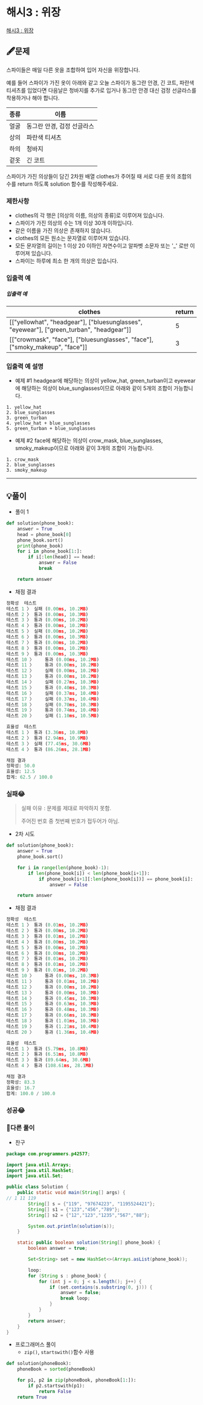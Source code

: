 # 해시3 : 위장

[해시3 : 위장](https://programmers.co.kr/learn/courses/30/lessons/42578)

## 🖋️문제

스파이들은 매일 다른 옷을 조합하여 입어 자신을 위장합니다.

예를 들어 스파이가 가진 옷이 아래와 같고 오늘 스파이가 동그란 안경, 긴 코트, 파란색 티셔츠를 입었다면 다음날은 청바지를 추가로 입거나 동그란 안경 대신 검정 선글라스를 착용하거나 해야 합니다.

| 종류 | 이름                       |
| ---- | -------------------------- |
| 얼굴 | 동그란 안경, 검정 선글라스 |
| 상의 | 파란색 티셔츠              |
| 하의 | 청바지                     |
| 겉옷 | 긴 코트                    |

스파이가 가진 의상들이 담긴 2차원 배열 clothes가 주어질 때 서로 다른 옷의 조합의 수를 return 하도록 solution 함수를 작성해주세요.

### 제한사항

- clothes의 각 행은 [의상의 이름, 의상의 종류]로 이루어져 있습니다.
- 스파이가 가진 의상의 수는 1개 이상 30개 이하입니다.
- 같은 이름을 가진 의상은 존재하지 않습니다.
- clothes의 모든 원소는 문자열로 이루어져 있습니다.
- 모든 문자열의 길이는 1 이상 20 이하인 자연수이고 알파벳 소문자 또는 '_' 로만 이루어져 있습니다.
- 스파이는 하루에 최소 한 개의 의상은 입습니다.

### 입출력 예

##### 입출력 예

| clothes                                                      | return |
| ------------------------------------------------------------ | ------ |
| [["yellowhat", "headgear"], ["bluesunglasses", "eyewear"], ["green_turban", "headgear"]] | 5      |
| [["crowmask", "face"], ["bluesunglasses", "face"], ["smoky_makeup", "face"]] | 3      |

### 입출력 예 설명

* 예제 #1
  headgear에 해당하는 의상이 yellow_hat, green_turban이고 eyewear에 해당하는 의상이 blue_sunglasses이므로 아래와 같이 5개의 조합이 가능합니다.

```
1. yellow_hat
2. blue_sunglasses
3. green_turban
4. yellow_hat + blue_sunglasses
5. green_turban + blue_sunglasses
```

* 예제 #2
  face에 해당하는 의상이 crow_mask, blue_sunglasses, smoky_makeup이므로 아래와 같이 3개의 조합이 가능합니다.

```
1. crow_mask
2. blue_sunglasses
3. smoky_makeup
```

---

## 💡풀이

* 풀이 1

```python
def solution(phone_book):
    answer = True
    head = phone_book[0]
    phone_book.sort()
    print(phone_book)
    for i in phone_book[1:]:
        if i[:len(head)] == head:
            answer = False
            break

    return answer
```

* 채점 결과

```python
정확성  테스트
테스트 1 〉	실패 (0.00ms, 10.2MB)
테스트 2 〉	통과 (0.00ms, 10.3MB)
테스트 3 〉	통과 (0.00ms, 10.2MB)
테스트 4 〉	통과 (0.00ms, 10.2MB)
테스트 5 〉	실패 (0.00ms, 10.2MB)
테스트 6 〉	통과 (0.00ms, 10.3MB)
테스트 7 〉	통과 (0.00ms, 10.2MB)
테스트 8 〉	통과 (0.00ms, 10.2MB)
테스트 9 〉	통과 (0.00ms, 10.3MB)
테스트 10 〉	통과 (0.00ms, 10.2MB)
테스트 11 〉	통과 (0.00ms, 10.2MB)
테스트 12 〉	실패 (0.00ms, 10.2MB)
테스트 13 〉	통과 (0.00ms, 10.2MB)
테스트 14 〉	실패 (0.27ms, 10.3MB)
테스트 15 〉	통과 (0.40ms, 10.3MB)
테스트 16 〉	실패 (0.37ms, 10.4MB)
테스트 17 〉	실패 (0.37ms, 10.4MB)
테스트 18 〉	실패 (0.70ms, 10.3MB)
테스트 19 〉	통과 (0.74ms, 10.4MB)
테스트 20 〉	실패 (1.10ms, 10.5MB)

효율성  테스트
테스트 1 〉	통과 (3.36ms, 10.8MB)
테스트 2 〉	통과 (2.94ms, 10.9MB)
테스트 3 〉	실패 (77.45ms, 30.6MB)
테스트 4 〉	통과 (86.26ms, 28.1MB)

채점 결과
정확성: 50.0
효율성: 12.5
합계: 62.5 / 100.0
```

### 실패😂

> 실패 이유 : 문제를 제대로 파악하지 못함.
>
> 주어진 번호 중 첫번째 번호가 접두어가 아님.

* 2차 시도

```python
def solution(phone_book):
    answer = True
    phone_book.sort()

    for i in range(len(phone_book)-1):
        if len(phone_book[i]) < len(phone_book[i+1]):
            if phone_book[i+1][:len(phone_book[i])] == phone_book[i]:
                answer = False

    return answer
```

* 채점 결과

```python
정확성  테스트
테스트 1 〉	통과 (0.01ms, 10.2MB)
테스트 2 〉	통과 (0.00ms, 10.2MB)
테스트 3 〉	통과 (0.01ms, 10.2MB)
테스트 4 〉	통과 (0.00ms, 10.2MB)
테스트 5 〉	통과 (0.00ms, 10.2MB)
테스트 6 〉	통과 (0.00ms, 10.2MB)
테스트 7 〉	통과 (0.01ms, 10.2MB)
테스트 8 〉	통과 (0.01ms, 10.2MB)
테스트 9 〉	통과 (0.01ms, 10.2MB)
테스트 10 〉	통과 (0.00ms, 10.3MB)
테스트 11 〉	통과 (0.01ms, 10.2MB)
테스트 12 〉	통과 (0.00ms, 10.2MB)
테스트 13 〉	통과 (0.00ms, 10.3MB)
테스트 14 〉	통과 (0.45ms, 10.3MB)
테스트 15 〉	통과 (0.63ms, 10.3MB)
테스트 16 〉	통과 (0.48ms, 10.3MB)
테스트 17 〉	통과 (0.66ms, 10.3MB)
테스트 18 〉	통과 (1.01ms, 10.3MB)
테스트 19 〉	통과 (1.21ms, 10.4MB)
테스트 20 〉	통과 (1.36ms, 10.4MB)

효율성  테스트
테스트 1 〉	통과 (5.79ms, 10.8MB)
테스트 2 〉	통과 (6.51ms, 10.8MB)
테스트 3 〉	통과 (89.64ms, 30.6MB)
테스트 4 〉	통과 (108.61ms, 28.1MB)

채점 결과
정확성: 83.3
효율성: 16.7
합계: 100.0 / 100.0
```

### 성공😂

### 🤝다른 풀이

* 찬구

```java
package com.programmers.p42577;

import java.util.Arrays;
import java.util.HashSet;
import java.util.Set;

public class Solution {
    public static void main(String[] args) {
// 1 11 119
        String[] s = {"119", "97674223", "1195524421"};
        String[] s1 = {"123","456","789"};
        String[] s2 = {"12","123","1235","567","88"};

        System.out.println(solution(s));
    }

    static public boolean solution(String[] phone_book) {
        boolean answer = true;

        Set<String> set = new HashSet<>(Arrays.asList(phone_book));

        loop:
        for (String s : phone_book) {
            for (int j = 0; j < s.length(); j++) {
                if (set.contains(s.substring(0, j))) {
                    answer = false;
                    break loop;
                }
            }
        }
        return answer;
    }
}
```

* 프로그래머스 풀이
  * `zip()`, `startswith()`함수 사용

```python
def solution(phoneBook):
    phoneBook = sorted(phoneBook)

    for p1, p2 in zip(phoneBook, phoneBook[1:]):
        if p2.startswith(p1):
            return False
    return True
```

